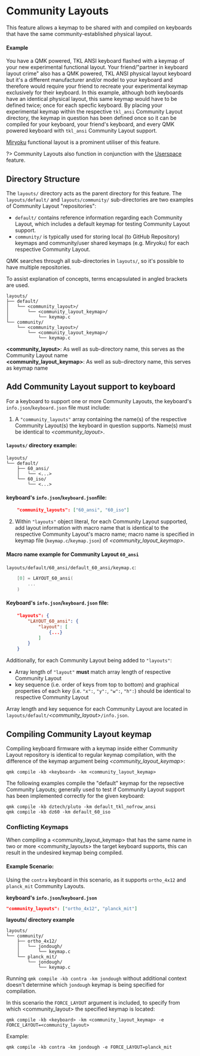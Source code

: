 # Community Layouts

This feature allows a keymap to be shared with and compiled on keyboards that have the same community-established physical layout.

#### Example
You have a QMK powered, TKL ANSI keyboard flashed with a keymap of your new experimental functional layout. Your friend/"partner in keyboard layout crime" also has a QMK powered, TKL ANSI physical layout keyboard but it's a different manufacturer and/or model to your keyboard and therefore would require your friend to recreate your experimental keymap exclusively for their keyboard.
In this example, although both keyboards have an identical physical layout, this same keymap would have to be defined twice; once for each specfic keyboard. By placing your experimental keymap within the respective `tkl_ansi` Community Layout directory, the keymap in question has been defined once so it can be compiled for your keyboard, your friend's keyboard, and every QMK powered keyboard with `tkl_ansi` Community Layout support.

[Miryoku](https://github.com/manna-harbour/miryoku) functional layout is a prominent utiliser of this feature.

?> Community Layouts also function in conjunction with the [Userspace](./feature_userspace.md) feature.

## Directory Structure
The `layouts/` directory acts as the parent directory for this feature.
The `layouts/default/` and `layouts/community/` sub-directories are two examples of Community Layout "repositories":
- `default/` contains reference information regarding each Community Layout, which includes a default keymap for testing Community Layout support.  
- `community/` is typically used for storing local (to GitHub Repository) keymaps and community/user shared keymaps (e.g. Miryoku) for each respective Community Layout.

QMK searches through all sub-directories in `layouts/`, so it's possible to have multiple repositories.

To assist explanation of concepts, terms encapsulated in angled brackets are used.
```
layouts/
├── default/
│   └── <community_layout>/
│       └── <community_layout_keymap>/
│           └── keymap.c
└── community/
    └── <community_layout>/
        └── <community_layout_keymap>/
            └── keymap.c
```
**<community_layout>**: As well as sub-directory name, this serves as the Community Layout name  
**<community_layout_keymap>**: As well as sub-directory name, this serves as keymap name


## Add Community Layout support to keyboard

For a keyboard to support one or more Community Layouts, the keyboard's `info.json`/`keyboard.json` file must include:
1. A `"community_layouts"` array containing the name(s) of the respective Community Layout(s) the keyboard in question supports. Name(s) must be identical to *<community_layout>*.
#### `layouts/` directory example:
```
layouts/
└── default/
    ├── 60_ansi/
    │   └── <...>
    └── 60_iso/
        └── <...>
```
#### keyboard's `info.json`/`keyboard.json`file:
```json
    "community_layouts": ["60_ansi", "60_iso"]
```
2. Within `"layouts"` object literal, for each Community Layout supported, add layout information with macro name that is identical to the respective Community Layout's macro name; macro name is specified in keymap file (`keymap.c`/`keymap.json`) of *<community_layout_keymap>*.


#### Macro name example for Community Layout `60_ansi`
`layouts/default/60_ansi/default_60_ansi/keymap.c`:
```c
    [0] = LAYOUT_60_ansi(
        ...
    )
```

#### Keyboard's `info.json`/`keyboard.json` file:
```json
    "layouts": {
        "LAYOUT_60_ansi": {
            "layout": [
                {...}
            ]
        }
    }
```

Additionally, for each Community Layout being added to `"layouts"`:
- Array length of `"layout"` **must** match array length of respective Community Layout
- key sequence (i.e. order of keys from top to bottom) and graphical properties of each key (i.e. `"x":`, `"y":`, `"w":`, `"h":`) should be identical to respective Community Layout

Array length and key sequence for each Community Layout are located in `layouts/default/`*<community_layout>*`/info.json`.

## Compiling Community Layout keymap
Compiling keyboard firmware with a keymap inside either Community Layout repository is identical to regular keymap compilation, with the difference of the keymap argument being *<community_layout_keymap>*: 

    qmk compile -kb <keyboard> -km <community_layout_keymap>

The following examples compile the "default" keymap for the repsective Community Layouts; generally used to test if Community Layout support has been implemented correctly for the given keyboard:

    qmk compile -kb dztech/pluto -km default_tkl_nofrow_ansi
    qmk compile -kb dz60 -km default_60_iso

### Conflicting Keymaps
When compiling a <community_layout_keymap> that has the same name in two or more <community_layouts> the target keyboard supports, this can result in the undesired keymap being compiled.

#### Example Scenario:
Using the `contra` keyboard in this scenario, as it supports `ortho_4x12` and `planck_mit` Community Layouts.

**keyboard's `info.json`/`keyboard.json`**
```json
"community_layouts": ["ortho_4x12", "planck_mit"]
```

**layouts/ directory example**
```
layouts/
└── community/
    ├── ortho_4x12/
    │   └── jondough/
    │       └── keymap.c
    └── planck_mit/
        └── jondough/
            └── keymap.c
```
Running `qmk compile -kb contra -km jondough` without additional context doesn't determine which `jondough` keymap is being specified for compilation.

In this scenario the `FORCE_LAYOUT` argument is included, to specify from which <community_layout> the specified keymap is located:

    qmk compile -kb <keyboard> -km <community_layout_keymap> -e FORCE_LAYOUT=<community_layout>

Example:

    qmk compile -kb contra -km jondough -e FORCE_LAYOUT=planck_mit
